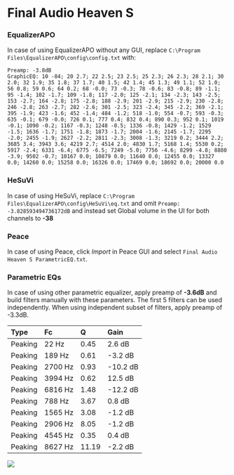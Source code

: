 # Final Audio Heaven S

### EqualizerAPO
In case of using EqualizerAPO without any GUI, replace `C:\Program Files\EqualizerAPO\config\config.txt`
with:
```
Preamp: -3.8dB
GraphicEQ: 10 -84; 20 2.7; 22 2.5; 23 2.5; 25 2.3; 26 2.3; 28 2.1; 30 2.0; 32 1.9; 35 1.8; 37 1.7; 40 1.5; 42 1.4; 45 1.3; 49 1.1; 52 1.0; 56 0.8; 59 0.6; 64 0.2; 68 -0.0; 73 -0.3; 78 -0.6; 83 -0.8; 89 -1.1; 95 -1.4; 102 -1.7; 109 -1.8; 117 -2.0; 125 -2.1; 134 -2.3; 143 -2.5; 153 -2.7; 164 -2.8; 175 -2.8; 188 -2.9; 201 -2.9; 215 -2.9; 230 -2.8; 246 -2.8; 263 -2.7; 282 -2.6; 301 -2.5; 323 -2.4; 345 -2.2; 369 -2.1; 395 -1.9; 423 -1.6; 452 -1.4; 484 -1.2; 518 -1.0; 554 -0.7; 593 -0.3; 635 -0.1; 679 -0.0; 726 0.1; 777 0.4; 832 0.4; 890 0.3; 952 0.1; 1019 -0.1; 1090 -0.2; 1167 -0.3; 1248 -0.5; 1336 -0.8; 1429 -1.2; 1529 -1.5; 1636 -1.7; 1751 -1.8; 1873 -1.7; 2004 -1.6; 2145 -1.7; 2295 -2.0; 2455 -1.9; 2627 -2.2; 2811 -2.3; 3008 -1.3; 3219 0.2; 3444 2.2; 3685 3.4; 3943 3.6; 4219 2.7; 4514 2.0; 4830 1.7; 5168 1.4; 5530 0.2; 5917 -2.4; 6331 -6.4; 6775 -6.5; 7249 -5.0; 7756 -4.6; 8299 -4.8; 8880 -3.9; 9502 -0.7; 10167 0.0; 10879 0.0; 11640 0.0; 12455 0.0; 13327 0.0; 14260 0.0; 15258 0.0; 16326 0.0; 17469 0.0; 18692 0.0; 20000 0.0
```

### HeSuVi
In case of using HeSuVi, replace `C:\Program Files\EqualizerAPO\config\HeSuVi\eq.txt` and omit `Preamp:
-3.828593494736172dB` and instead set Global volume in the UI for both channels to **-38**

### Peace
In case of using Peace, click *Import* in Peace GUI and select `Final Audio Heaven S ParametricEQ.txt`.

### Parametric EQs
In case of using other parametric equalizer, apply preamp of **-3.6dB** and build filters manually
with these parameters. The first 5 filters can be used independently.
When using independent subset of filters, apply preamp of -3.3dB.

| Type    | Fc      |     Q | Gain     |
|:--------|:--------|:------|:---------|
| Peaking | 22 Hz   |  0.45 | 2.6 dB   |
| Peaking | 189 Hz  |  0.61 | -3.2 dB  |
| Peaking | 2700 Hz |  0.93 | -10.2 dB |
| Peaking | 3994 Hz |  0.62 | 12.5 dB  |
| Peaking | 6816 Hz |  1.48 | -12.2 dB |
| Peaking | 788 Hz  |  3.67 | 0.8 dB   |
| Peaking | 1565 Hz |  3.08 | -1.2 dB  |
| Peaking | 2906 Hz |  8.05 | -1.2 dB  |
| Peaking | 4545 Hz |  0.35 | 0.4 dB   |
| Peaking | 8627 Hz | 11.19 | -2.2 dB  |

![](https://raw.githubusercontent.com/jaakkopasanen/AutoEq/master/results/innerfidelity/sbaf-serious/Final%20Audio%20Heaven%20S/Final%20Audio%20Heaven%20S.png)